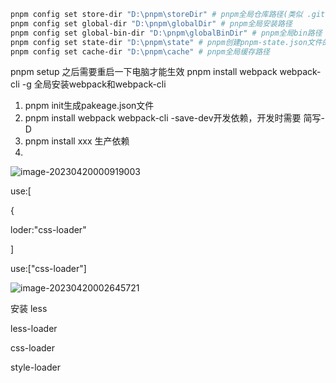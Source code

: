 ```bash
pnpm config set store-dir "D:\pnpm\storeDir" # pnpm全局仓库路径(类似 .git 仓库)
pnpm config set global-dir "D:\pnpm\globalDir" # pnpm全局安装路径
pnpm config set global-bin-dir "D:\pnpm\globalBinDir" # pnpm全局bin路径
pnpm config set state-dir "D:\pnpm\state" # pnpm创建pnpm-state.json文件的目录
pnpm config set cache-dir "D:\pnpm\cache" # pnpm全局缓存路径

```
pnpm setup
之后需要重启一下电脑才能生效
pnpm install webpack webpack-cli -g
全局安装webpack和webpack-cli

1. pnpm init生成pakeage.json文件
2. pnpm install webpack webpack-cli -save-dev开发依赖，开发时需要 简写-D
3. pnpm install xxx 生产依赖
4. 

![image-20230420000919003](https://mawenfei.oss-cn-hangzhou.aliyuncs.com/img/image-20230420000919003.png)

use:[

{

loder:"css-loader"



]

use:["css-loader"]

![image-20230420002645721](https://mawenfei.oss-cn-hangzhou.aliyuncs.com/img/image-20230420002645721.png)

安装 less 

less-loader

css-loader

style-loader

